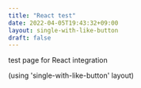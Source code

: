```yaml
---
title: "React test"
date: 2022-04-05T19:43:32+09:00
layout: single-with-like-button
draft: false
---
```


test page for React integration

(using 'single-with-like-button' layout)
